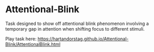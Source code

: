 # Attentional-Blink
Task designed to show off attentional blink phenomenon involving a temporary gap in attention when shifting focus to different stimuli.

Play task here: https://hartandorstag.github.io/Attentional-Blink/AttentionalBlink.html
